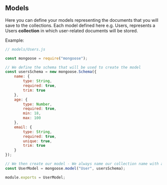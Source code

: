 ## Models

Here you can define your models representing the documents that you will save to the collections. Each model defined here e.g. Users, represents a Users **collection** in which user-related documents will be stored.

Example:
```js
// models/Users.js

const mongoose = require("mongoose");

// We define the schema that will be used to create the model
const usersSchema = new mongoose.Schema({
    name: {
        type: String,
        required: true,
        trim: true
    },
    age: {
        type: Number,
        required: true,
        min: 18,
        max: 100
    },
    email: {
        type: String,
        required: true,
        unique: true,
        trim: true
    }
});

// We then create our model - We always name our collection name with a capital, singlular version of what we want to represent.
const UserModel = mongoose.model("User", usersSchema);

module.exports = UserModel;
```